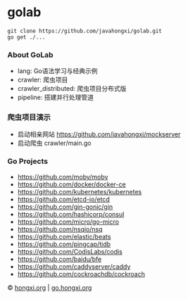 # golab
```
git clone https://github.com/javahongxi/golab.git
go get ./...
```

### About GoLab
- lang: Go语法学习与经典示例
- crawler: 爬虫项目
- crawler_distributed: 爬虫项目分布式版
- pipeline: 搭建并行处理管道

### 爬虫项目演示
- 启动相亲网站 https://github.com/javahongxi/mockserver
- 启动爬虫 crawler/main.go

### Go Projects
- https://github.com/moby/moby
- https://github.com/docker/docker-ce
- https://github.com/kubernetes/kubernetes
- https://github.com/etcd-io/etcd
- https://github.com/gin-gonic/gin
- https://github.com/hashicorp/consul
- https://github.com/micro/go-micro
- https://github.com/nsqio/nsq
- https://github.com/elastic/beats
- https://github.com/pingcap/tidb
- https://github.com/CodisLabs/codis
- https://github.com/baidu/bfe
- https://github.com/caddyserver/caddy
- https://github.com/cockroachdb/cockroach

&copy; [hongxi.org](http://hongxi.org) | [go.hongxi.org](http://go.hongxi.org)

